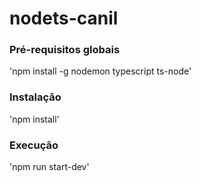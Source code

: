 # nodets-canil

### Pré-requisitos globais
'npm install -g nodemon typescript ts-node'

### Instalação
'npm install'

### Execução
'npm run start-dev'
